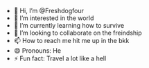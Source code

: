 - 👋 Hi, I’m @Freshdogfour
- 👀 I’m interested in  the world
- 🌱 I’m currently learning  how to survive
- 💞️ I’m looking to collaborate on the freindship
- 📫 How to reach me hit me up in the bkk
- 😄 Pronouns: He
- ⚡ Fun fact: Travel a lot like a hell

<!---
Freshdogfour/Freshdogfour is a ✨ special ✨ repository because its `README.md` (this file) appears on your GitHub profile.
You can click the Preview link to take a look at your changes.
--->
